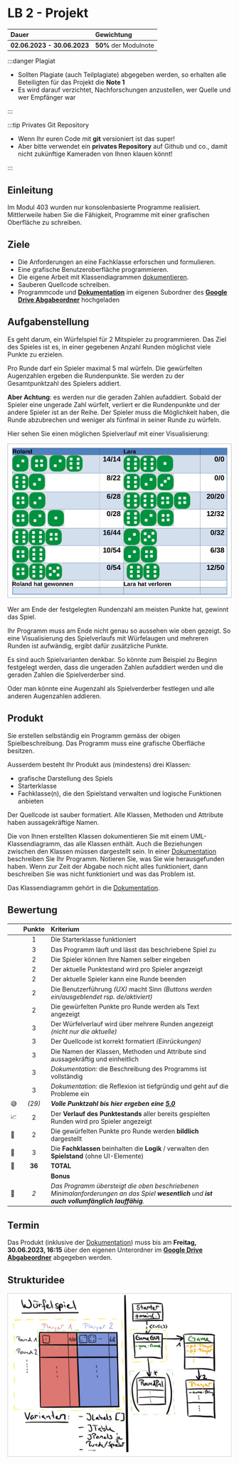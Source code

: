 # LB 2 - Projekt

| Dauer                       | Gewichtung            |
| :-------------------------- | :-------------------- |
| **02.06.2023 - 30.06.2023** | **50%** der Modulnote |

:::danger Plagiat

- Sollten Plagiate (auch Teilplagiate) abgegeben werden, so erhalten alle Beteiligten für das Projekt die **Note 1**
- Es wird darauf verzichtet, Nachforschungen anzustellen, wer Quelle und wer Empfänger war

:::

:::tip Privates Git Repository

- Wenn Ihr euren Code mit **git** versioniert ist das super!
- Aber bitte verwendet ein **privates Repository** auf Github und co., damit nicht zukünftige Kameraden von Ihnen klauen könnt!

:::

## Einleitung

Im Modul 403 wurden nur konsolenbasierte Programme realisiert. Mittlerweile haben Sie die Fähigkeit,
Programme mit einer grafischen Oberfläche zu schreiben.

## Ziele

- Die Anforderungen an eine Fachklasse erforschen und formulieren.
- Eine grafische Benutzeroberfläche programmieren.
- Die eigene Arbeit mit Klassendiagrammen [dokumentieren][Dokumentation].
- Sauberen Quellcode schreiben.
- Programmcode und **[Dokumentation]** im eigenen Subordner des **[Google Drive Abgabeordner]** hochgeladen

## Aufgabenstellung

Es geht darum, ein Würfelspiel für 2 Mitspieler zu programmieren. Das Ziel des Spieles ist es, in einer gegebenen Anzahl Runden möglichst viele Punkte zu erzielen.

Pro Runde darf ein Spieler maximal 5 mal würfeln. Die gewürfelten Augenzahlen ergeben die Rundenpunkte. Sie werden zu der Gesamtpunktzahl des Spielers addiert.

**Aber Achtung**: es werden nur die geraden Zahlen aufaddiert. Sobald der Spieler eine ungerade Zahl würfelt, verliert er die Rundenpunkte und der andere Spieler ist an der Reihe. Der Spieler muss die Möglichkeit haben, die Runde abzubrechen und weniger als fünfmal in seiner Runde zu würfeln.

Hier sehen Sie einen möglichen Spielverlauf mit einer Visualisierung:

![](../img/spielverlauf.jpg)

Wer am Ende der festgelegten Rundenzahl am meisten Punkte hat, gewinnt das Spiel.

Ihr Programm muss am Ende nicht genau so aussehen wie oben gezeigt. So eine Visualisierung des Spielverlaufs mit Würfelaugen und mehreren Runden ist aufwändig, ergibt dafür zusätzliche Punkte.

Es sind auch Spielvarianten denkbar. So könnte zum Beispiel zu Beginn festgelegt werden, dass die ungeraden Zahlen aufaddiert werden und die geraden Zahlen die Spielverderber sind.

Oder man könnte eine Augenzahl als Spielverderber festlegen und alle anderen Augenzahlen addieren.

## Produkt

Sie erstellen selbständig ein Programm gemäss der obigen Spielbeschreibung. Das Programm muss eine grafische Oberfläche besitzen.

Ausserdem besteht Ihr Produkt aus (mindestens) drei Klassen:

- grafische Darstellung des Spiels
- Starterklasse
- Fachklasse(n), die den Spielstand verwalten und logische Funktionen anbieten

Der Quellcode ist sauber formatiert. Alle Klassen, Methoden und Attribute haben aussagekräftige Namen.

Die von Ihnen erstellten Klassen dokumentieren Sie mit einem UML-Klassendiagramm, das alle Klassen enthält. Auch die Beziehungen zwischen den Klassen müssen dargestellt sein. In einer [Dokumentation] beschreiben Sie Ihr Programm. Notieren Sie, was Sie wie herausgefunden haben. Wenn zur Zeit der Abgabe noch nicht alles funktioniert, dann beschreiben Sie was nicht funktioniert und was das Problem ist.

Das Klassendiagramm gehört in die [Dokumentation].

## Bewertung

|                            | Punkte | Kriterium                                                                                                                                    |
| -------------------------- | :----: | :------------------------------------------------------------------------------------------------------------------------------------------- |
|                            |   1    | Die Starterklasse funktioniert                                                                                                               |
|                            |   3    | Das Programm läuft und lässt das beschriebene Spiel zu                                                                                       |
|                            |   2    | Die Spieler können Ihre Namen selber eingeben                                                                                                |
|                            |   2    | Der aktuelle Punktestand wird pro Spieler angezeigt                                                                                          |
|                            |   2    | Der aktuelle Spieler kann eine Runde beenden                                                                                                 |
|                            |   2    | Die Benutzerführung _(UX)_ macht Sinn _(Buttons werden ein/ausgeblendet rsp. de/aktiviert)_                                                  |
|                            |   2    | Die gewürfelten Punkte pro Runde werden als Text angezeigt                                                                                   |
|                            |   3    | Der Würfelverlauf wird über mehrere Runden angezeigt _(nicht nur die aktuelle)_                                                              |
|                            |   3    | Der Quellcode ist korrekt formatiert _(Einrückungen)_                                                                                        |
|                            |   3    | Die Namen der Klassen, Methoden und Attribute sind aussagekräftig und einheitlich                                                            |
|                            |   3    | _Dokumentation:_ die Beschreibung des Programms ist vollständig                                                                              |
|                            |   3    | _Dokumentation:_ die Reflexion ist tiefgründig und geht auf die Probleme ein                                                                 |
| :sweat_smile:              | _(29)_ | _**Volle Punktzahl bis hier ergeben eine <u>5.0</u>**_                                                                                       |
| :chart_with_upwards_trend: |   2    | Der **Verlauf des Punktestands** aller bereits gespielten Runden wird pro Spieler angezeigt                                                  |
| :game_die:                 |   2    | Die gewürfelten Punkte pro Runde werden **bildlich** dargestellt                                                                             |
| :sushi:                    |   3    | Die **Fachklassen** beinhalten die **Logik** / verwalten den **Spielstand** (ohne UI-Elemente)                                               |
| :checkered_flag:           | **36** | **TOTAL**                                                                                                                                    |
|                            |        | **Bonus**                                                                                                                                    |
| :superhero:                |  _2_   | _Das Programm übersteigt die oben beschriebenen Minimalanforderungen an das Spiel **wesentlich** und **ist auch vollumfänglich lauffähig**._ |

## Termin

Das Produkt (inklusive der [Dokumentation]) muss bis am **Freitag, 30.06.2023, 16:15** über den eigenen Unterordner im **[Google Drive Abgabeordner]** abgegeben werden.

## Strukturidee

![](../img/projektstruktur.jpg)

[Dokumentation]: https://docs.google.com/document/d/1OhUYxLkwIWsxuk3SwcycjGUcRzkJQPRYRnbpkjiLEho/edit
[Google Drive Abgabeordner]: https://drive.google.com/drive/folders/11b3TCKZeapIwKUNCDz6ul-kLnfkrJAjN

